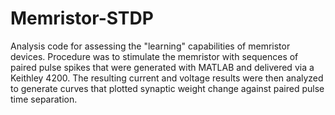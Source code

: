 # Memristor-STDP

Analysis code for assessing the "learning" capabilities of memristor devices. Procedure was to stimulate the memristor with sequences of paired pulse spikes that were generated with MATLAB and delivered via a Keithley 4200. The resulting current and voltage results were then analyzed to generate curves that plotted synaptic weight change against paired pulse time separation. 